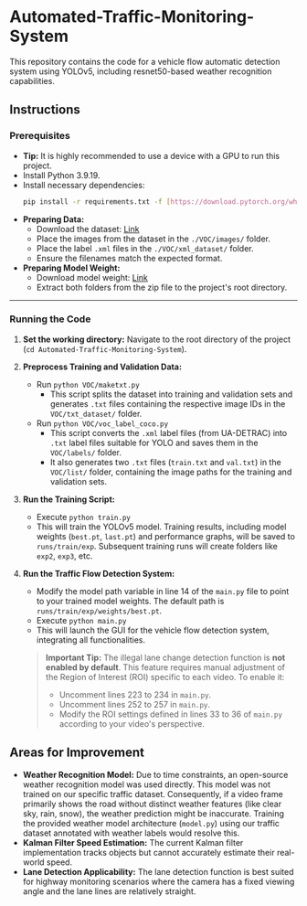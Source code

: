 # Automated-Traffic-Monitoring-System
This repository contains the code for a vehicle flow automatic detection system using YOLOv5, including resnet50-based weather recognition capabilities.

## Instructions

### Prerequisites

* **Tip:** It is highly recommended to use a device with a GPU to run this project.
* Install Python 3.9.19.
* Install necessary dependencies:
    ```bash
    pip install -r requirements.txt -f [https://download.pytorch.org/whl/torch_stable.html](https://download.pytorch.org/whl/torch_stable.html)
    ```
* **Preparing Data:**
    * Download the dataset: [Link](https://drive.google.com/file/d/1qeoyWlAduQxZjBF0_odZEGLL_z2DJIfn/view?usp=drive_link)
    * Place the images from the dataset in the `./VOC/images/` folder.
    * Place the label `.xml` files in the `./VOC/xml_dataset/` folder.
    * Ensure the filenames match the expected format.
* **Preparing Model Weight:**
    * Download model weight: [Link](https://drive.google.com/file/d/1kTxbhnib5hB8NNDqd9b-E1PM-6iecrpP/view?usp=sharing)
    * Extract both folders from the zip file to the project's root directory.   
---

### Running the Code

1.  **Set the working directory:** Navigate to the root directory of the project (`cd Automated-Traffic-Monitoring-System`).

2.  **Preprocess Training and Validation Data:**
    * Run `python VOC/maketxt.py`
        * This script splits the dataset into training and validation sets and generates `.txt` files containing the respective image IDs in the `VOC/txt_dataset/` folder.
    * Run `python VOC/voc_label_coco.py`
        * This script converts the `.xml` label files (from UA-DETRAC) into `.txt` label files suitable for YOLO and saves them in the `VOC/labels/` folder.
        * It also generates two `.txt` files (`train.txt` and `val.txt`) in the `VOC/list/` folder, containing the image paths for the training and validation sets.

3.  **Run the Training Script:**
    * Execute `python train.py`
    * This will train the YOLOv5 model. Training results, including model weights (`best.pt`, `last.pt`) and performance graphs, will be saved to `runs/train/exp`. Subsequent training runs will create folders like `exp2`, `exp3`, etc.

4.  **Run the Traffic Flow Detection System:**
    * Modify the model path variable in line 14 of the `main.py` file to point to your trained model weights. The default path is `runs/train/exp/weights/best.pt`.
    * Execute `python main.py`
    * This will launch the GUI for the vehicle flow detection system, integrating all functionalities.

    > **Important Tip:** The illegal lane change detection function is **not enabled by default**. This feature requires manual adjustment of the Region of Interest (ROI) specific to each video. To enable it:
    > * Uncomment lines 223 to 234 in `main.py`.
    > * Uncomment lines 252 to 257 in `main.py`.
    > * Modify the ROI settings defined in lines 33 to 36 of `main.py` according to your video's perspective.

## Areas for Improvement

* **Weather Recognition Model:** Due to time constraints, an open-source weather recognition model was used directly. This model was not trained on our specific traffic dataset. Consequently, if a video frame primarily shows the road without distinct weather features (like clear sky, rain, snow), the weather prediction might be inaccurate. Training the provided weather model architecture (`model.py`) using our traffic dataset annotated with weather labels would resolve this.
* **Kalman Filter Speed Estimation:** The current Kalman filter implementation tracks objects but cannot accurately estimate their real-world speed.
* **Lane Detection Applicability:** The lane detection function is best suited for highway monitoring scenarios where the camera has a fixed viewing angle and the lane lines are relatively straight.
